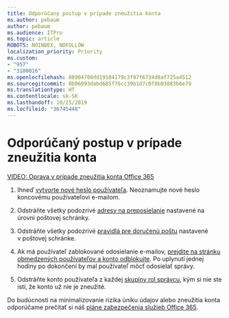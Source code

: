 ```yaml
---
title: Odporúčaný postup v prípade zneužitia konta
ms.author: pebaum
author: pebaum
ms.audience: ITPro
ms.topic: article
ROBOTS: NOINDEX, NOFOLLOW
localization_priority: Priority
ms.custom:
- "957"
- "3100016"
ms.openlocfilehash: 08904708dd19104179c3f97f6734d8af725a4512
ms.sourcegitcommit: 0b06093dabd685f76cc39b1d7c0f8b03883b6e79
ms.translationtype: HT
ms.contentlocale: sk-SK
ms.lasthandoff: 10/25/2019
ms.locfileid: "36745448"
---
```

# <a name="recommended-steps-to-take-if-an-account-is-compromised"></a>Odporúčaný postup v prípade zneužitia konta

[VIDEO: Oprava v prípade zneužitia konta Office 365](https://www.microsoft.com/videoplayer/embed/RE2jvOb?pid=ocpVideo0-innerdiv-oneplayer&amp;postJsllMsg=true&amp;maskLevel=20&amp;autoplay=true)
  
1. Ihneď [vytvorte nové heslo používateľa](https://docs.microsoft.com/office365/admin/add-users/reset-passwords). Neoznamujte nové heslo koncovému používateľovi e-mailom.

2. Odstráňte všetky podozrivé [adresy na preposielanie](https://docs.microsoft.com/office365/admin/email/configure-email-forwarding) nastavené na úrovni poštovej schránky.

3. Odstráňte všetky podozrivé [pravidlá pre doručenú poštu](https://support.office.com/article/1433E3A0-7FB0-4999-B536-50E05CB67FED) nastavené v poštovej schránke.

4. Ak má používateľ zablokované odosielanie e-mailov, [prejdite na stránku obmedzených používateľov a konto odblokujte](https://protection.office.com/?hash=/restrictedusers). Po uplynutí jednej hodiny po dokončení by mal používateľ môcť odosielať správy.

5. Odstráňte konto používateľa z každej [skupiny rol správcu](https://docs.microsoft.com//office365/admin/add-users/assign-admin-roles), kým si nie ste istí, že konto už nie je zneužité.

Do budúcnosti na minimalizovanie rizika úniku údajov alebo zneužitia konta odporúčame prečítať si náš [pláne zabezpečenia služieb Office 365](https://docs.microsoft.com//office365/securitycompliance/security-roadmap).
  